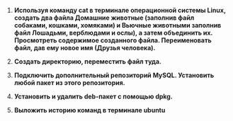 
1. **Используя команду cat в терминале операционной системы Linux, создать
   два файла Домашние животные (заполнив файл собаками, кошками,
   хомяками) и Вьючные животными заполнив файл Лошадьми, верблюдами и
   ослы), а затем объединить их. Просмотреть содержимое созданного файла.
   Переименовать файл, дав ему новое имя (Друзья человека).**

2. **Создать директорию, переместить файл туда.**

3. **Подключить дополнительный репозиторий MySQL. Установить любой пакет
   из этого репозитория.**

4. **Установить и удалить deb-пакет с помощью dpkg.**

5. **Выложить историю команд в терминале ubuntu**

